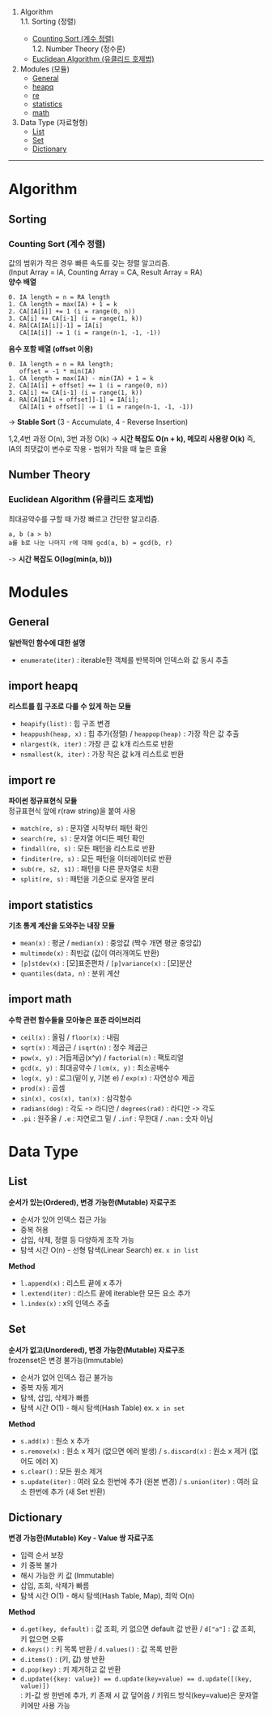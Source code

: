 1. Algorithm
<br><t>1.1. Sorting (정렬)
   - [Counting Sort (계수 정렬)](#counting-sort-계수-정렬)
<br>1.2. Number Theory (정수론)
   - [Euclidean Algorithm (유클리드 호제법)](#euclidean-algorithm-유클리드-호제법)
2. Modules (모듈)
   - [General](#general)
   - [heapq](#import-heapq)
   - [re](#import-re)
   - [statistics](#import-statistics)
   - [math](#import-math)
3. Data Type (자료형형)
   - [List](#list)
   - [Set](#set)
   - [Dictionary](#dictionary)

---

# Algorithm
## Sorting
### Counting Sort (계수 정렬)
값의 범위가 작은 경우 빠른 속도를 갖는 정렬 알고리즘.<br>
(Input Array = IA, Counting Array = CA, Result Array = RA)<br>
**양수 배열**
```
0. IA length = n = RA length
1. CA length = max(IA) + 1 = k
2. CA[IA[i]] += 1 (i = range(0, n))
3. CA[i] += CA[i-1] (i = range(1, k))
4. RA[CA[IA[i]]-1] = IA[i]
   CA[IA[i]] -= 1 (i = range(n-1, -1, -1))
```
**음수 포함 배열 (offset 이용)**
```
0. IA length = n = RA length;
   offset = -1 * min(IA)
1. CA length = max(IA) - min(IA) + 1 = k
2. CA[IA[i] + offset] += 1 (i = range(0, n))
3. CA[i] += CA[i-1] (i = range(1, k))
4. RA[CA[IA[i + offset]]-1] = IA[i];
   CA[IA[i + offset]] -= 1 (i = range(n-1, -1, -1))
```
-> **Stable Sort** (3 - Accumulate, 4 - Reverse Insertion)

1,2,4번 과정 O(n), 3번 과정 O(k) -> **시간 복잡도 O(n + k), 메모리 사용량 O(k)**
즉, IA의 최댓값이 변수로 작용 - 범위가 작을 때 높은 효율

## Number Theory
### Euclidean Algorithm (유클리드 호제법)
최대공약수를 구할 때 가장 빠르고 간단한 알고리즘.
```
a, b (a > b)
a를 b로 나눈 나머지 r에 대해 gcd(a, b) = gcd(b, r)
```
-> **시간 복잡도 O(log(min(a, b)))**

# Modules
## General
**일반적인 함수에 대한 설명**
- `enumerate(iter)` : iterable한 객체를 반복하며 인덱스와 값 동시 추출

## import heapq
**리스트를 힙 구조로 다룰 수 있게 하는 모듈**
- `heapify(list)` : 힙 구조 변경
- `heappush(heap, x)` : 힙 추가(정렬) / `heappop(heap)` : 가장 작은 값 추출
- `nlargest(k, iter)` : 가장 큰 값 k개 리스트로 반환
- `nsmallest(k, iter)` : 가장 작은 값 k개 리스트로 반환

## import re
**파이썬 정규표현식 모듈**<br/>
정규표현식 앞에 r(raw string)을 붙여 사용
- `match(re, s)` : 문자열 시작부터 패턴 확인
- `search(re, s)` : 문자열 어디든 패턴 확인
- `findall(re, s)` : 모든 패턴을 리스트로 반환
- `finditer(re, s)` : 모든 패턴을 이터레이터로 반환
- `sub(re, s2, s1)` : 패턴을 다른 문자열로 치환
- `split(re, s)` : 패턴을 기준으로 문자열 분리

## import statistics
**기초 통계 계산을 도와주는 내장 모듈**
- `mean(x)` : 평균 / `median(x)` : 중앙값 (짝수 개면 평균 중앙값)
- `multimode(x)` : 최빈값 (값이 여러개여도 반환)
- `[p]stdev(x)` : [모]표준편차 / `[p]variance(x)` : [모]분산
- `quantiles(data, n)` : 분위 계산

## import math
**수학 관련 함수들을 모아놓은 표준 라이브러리**
- `ceil(x)` : 올림 / `floor(x)` : 내림
- `sqrt(x)` : 제곱근 / `isqrt(n)` :  정수 제곱근
- `pow(x, y)` : 거듭제곱(x^y) / `factorial(n)` : 팩토리얼
- `gcd(x, y)` : 최대공약수 / `lcm(x, y)` : 최소공배수
- `log(x, y)` : 로그(밑이 y, 기본 e) / `exp(x)` : 자연상수 제곱
- `prod(x)` : 곱셈
- `sin(x), cos(x), tan(x)` : 삼각함수
- `radians(deg)` : 각도 -> 라디안 / `degrees(rad)` : 라디안 -> 각도
- `.pi` : 원주율 / `.e` : 자연로그 밑 / `.inf` : 무한대 / `.nan` : 숫자 아님

# Data Type
## List
**순서가 있는(Ordered), 변경 가능한(Mutable) 자료구조**
- 순서가 있어 인덱스 접근 가능
- 중복 허용
- 삽입, 삭제, 정렬 등 다양하게 조작 가능
- 탐색 시간 O(n) - 선형 탐색(Linear Search) ex. `x in list`

**Method**
- `l.append(x)` : 리스트 끝에 x 추가
- `l.extend(iter)` : 리스트 끝에 iterable한 모든 요소 추가
- `l.index(x)` : x의 인덱스 추출

## Set
**순서가 없고(Unordered), 변경 가능한(Mutable) 자료구조**
<br/>
frozenset은 변경 불가능(Immutable)
- 순서가 없어 인덱스 접근 불가능
- 중복 자동 제거
- 탐색, 삽입, 삭제가 빠름
- 탐색 시간 O(1) - 해시 탐색(Hash Table) ex. `x in set`

**Method**
- `s.add(x)` : 원소 x 추가
- `s.remove(x)` : 원소 x 제거 (없으면 에러 발생)
/ `s.discard(x)` : 원소 x 제거 (없어도 에러 X)
- `s.clear()` : 모든 원소 제거
- `s.update(iter)` : 여러 요소 한번에 추가 (원본 변경)
/ `s.union(iter)` : 여러 요소 한번에 추가 (새 Set 반환)

## Dictionary
**변경 가능한(Mutable) Key - Value 쌍 자료구조**
- 입력 순서 보장
- 키 중복 불가
- 해시 가능한 키 값 (Immutable)
- 삽입, 조회, 삭제가 빠름
- 탐색 시간 O(1) - 해시 탐색(Hash Table, Map), 최악 O(n)

**Method**
- `d.get(key, default)` : 값 조회, 키 없으면 default 값 반환
/ `d["a"]` : 값 조회, 키 없으면 오류
- `d.keys()` : 키 목록 반환 / `d.values()` : 값 목록 반환
- `d.items()` : (키, 값) 쌍 반환
- `d.pop(key)` : 키 제거하고 값 반환
- `d.update({key: value}) == d.update(key=value) == d.update([(key, value)])`<br/>
: 키-값 쌍 한번에 추가, 키 존재 시 값 덮어씀 / 키워드 방식(key=value)은 문자열 키에만 사용 가능